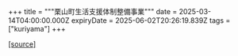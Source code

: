 +++
title = """栗山町生活支援体制整備事業"""
date = 2025-03-14T04:00:00.000Z
expiryDate = 2025-06-02T20:26:19.839Z
tags = ["kuriyama"]
+++


[[source]](https://www.town.kuriyama.hokkaido.jp/soshiki/43/30793.html)
